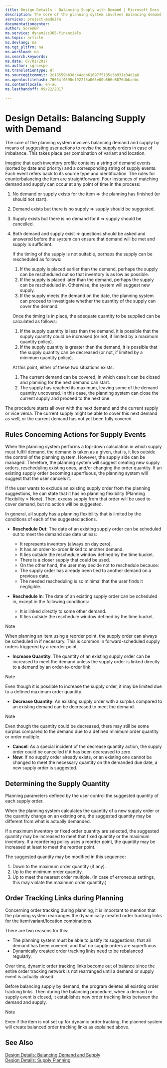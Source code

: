 ```yaml
---
title: Design Details - Balancing Supply with Demand | Microsoft Docs
description: The core of the planning system involves balancing demand and supply by means of suggesting user actions to revise the supply orders in case of imbalance. This takes place per combination of variant and location.
services: project-madeira
documentationcenter: 
author: SorenGP
ms.service: dynamics365-financials
ms.topic: article
ms.devlang: na
ms.tgt_pltfrm: na
ms.workload: na
ms.search.keywords: 
ms.date: 07/01/2017
ms.author: sgroespe
ms.translationtype: HT
ms.sourcegitcommit: 2c13559bb3dc44cdb61697f5135c5b931e34d2a8
ms.openlocfilehash: 76654f0390ef922f5a065e00b566e8876dbbaebc
ms.contentlocale: en-au
ms.lasthandoff: 09/22/2017

---
```

# <a name="design-details-balancing-supply-with-demand"></a>Design Details: Balancing Supply with Demand
The core of the planning system involves balancing demand and supply by means of suggesting user actions to revise the supply orders in case of imbalance. This takes place per combination of variant and location.  
  
Imagine that each inventory profile contains a string of demand events (sorted by date and priority) and a corresponding string of supply events. Each event refers back to its source type and identification. The rules for counterbalancing the item are straightforward. Four instances of matching demand and supply can occur at any point of time in the process:  
  
1.  No demand or supply exists for the item => the planning has finished (or should not start).  
2.  Demand exists but there is no supply => supply should be suggested.  
3.  Supply exists but there is no demand for it => supply should be cancelled.  
4.  Both demand and supply exist => questions should be asked and answered before the system can ensure that demand will be met and supply is sufficient.  
  
     If the timing of the supply is not suitable, perhaps the supply can be rescheduled as follows:  
  
    1.  If the supply is placed earlier than the demand, perhaps the supply can be rescheduled out so that inventory is as low as possible.  
    2.  If the supply is placed later than the demand, perhaps the supply can be rescheduled in. Otherwise, the system will suggest new supply.  
    3.  If the supply meets the demand on the date, the planning system can proceed to investigate whether the quantity of the supply can cover the demand.  
  
     Once the timing is in place, the adequate quantity to be supplied can be calculated as follows:  
  
    1.  If the supply quantity is less than the demand, it is possible that the supply quantity could be increased (or not, if limited by a maximum quantity policy).  
    2.  If the supply quantity is greater than the demand, it is possible that the supply quantity can be decreased (or not, if limited by a minimum quantity policy).  
  
     At this point, either of these two situations exists:  
  
    1.  The current demand can be covered, in which case it can be closed and planning for the next demand can start.  
    2.  The supply has reached its maximum, leaving some of the demand quantity uncovered. In this case, the planning system can close the current supply and proceed to the next one.  
  
The procedure starts all over with the next demand and the current supply or vice versa. The current supply might be able to cover this next demand as well, or the current demand has not yet been fully covered.  
  
## <a name="rules-concerning-actions-for-supply-events"></a>Rules Concerning Actions for Supply Events  
When the planning system performs a top-down calculation in which supply must fulfill demand, the demand is taken as a given, that is, it lies outside the control of the planning system. However, the supply side can be managed. Therefore, the planning system will suggest creating new supply orders, rescheduling existing ones, and/or changing the order quantity. If an existing supply order becoming superfluous, the planning system will suggest that the user cancels it.  
  
If the user wants to exclude an existing supply order from the planning suggestions, he can state that it has no planning flexibility (Planning Flexibility = None). Then, excess supply from that order will be used to cover demand, but no action will be suggested.  
  
In general, all supply has a planning flexibility that is limited by the conditions of each of the suggested actions.  
  
-   **Reschedule Out**: The date of an existing supply order can be scheduled out to meet the demand due date unless:  
  
    -   It represents inventory (always on day zero).  
    -   It has an order-to-order linked to another demand.  
    -   It lies outside the reschedule window defined by the time bucket.  
    -   There is a closer supply that could be used.  
    -   On the other hand, the user may decide not to reschedule because:  
    -   The supply order has already been tied to another demand on a previous date.  
    -   The needed rescheduling is so minimal that the user finds it negligible.  
  
-   **Reschedule In**: The date of an existing supply order can be scheduled in, except in the following conditions:  
  
    -   It is linked directly to some other demand.  
    -   It lies outside the reschedule window defined by the time bucket.  
  
> [!NOTE]  
>  When planning an item using a reorder point, the supply order can always be scheduled in if necessary. This is common in forward-scheduled supply orders triggered by a reorder point.  
  
-   **Increase Quantity**: The quantity of an existing supply order can be increased to meet the demand unless the supply order is linked directly to a demand by an order-to-order link.  
  
> [!NOTE]  
>  Even though it is possible to increase the supply order, it may be limited due to a defined maximum order quantity.  
  
-   **Decrease Quantity**: An existing supply order with a surplus compared to an existing demand can be decreased to meet the demand.  
  
> [!NOTE]  
>  Even though the quantity could be decreased, there may still be some surplus compared to the demand due to a defined minimum order quantity or order multiple.  
  
-   **Cancel**: As a special incident of the decrease quantity action, the supply order could be cancelled if it has been decreased to zero.  
-   **New**: If no supply order already exists, or an existing one cannot be changed to meet the necessary quantity on the demanded due date, a new supply order is suggested.  
  
## <a name="determining-the-supply-quantity"></a>Determining the Supply Quantity  
Planning parameters defined by the user control the suggested quantity of each supply order.  
  
When the planning system calculates the quantity of a new supply order or the quantity change on an existing one, the suggested quantity may be different from what is actually demanded.  
  
If a maximum inventory or fixed order quantity are selected, the suggested quantity may be increased to meet that fixed quantity or the maximum inventory. If a reordering policy uses a reorder point, the quantity may be increased at least to meet the reorder point.  
  
The suggested quantity may be modified in this sequence:  
  
1.  Down to the maximum order quantity (if any).  
2.  Up to the minimum order quantity.  
3.  Up to meet the nearest order multiple. (In case of erroneous settings, this may violate the maximum order quantity.)  
  
## <a name="order-tracking-links-during-planning"></a>Order Tracking Links during Planning  
Concerning order tracking during planning, it is important to mention that the planning system rearranges the dynamically created order tracking links for the item/variant/location combinations.  
  
There are two reasons for this:  
  
-   The planning system must be able to justify its suggestions; that all demand has been covered, and that no supply orders are superfluous.  
-   Dynamically created order tracking links need to be rebalanced regularly.  
  
Over time, dynamic order tracking links become out of balance since the entire order tracking network is not rearranged until a demand or supply event is actually closed.  
  
Before balancing supply by demand, the program deletes all existing order tracking links. Then during the balancing procedure, when a demand or supply event is closed, it establishes new order tracking links between the demand and supply.  
  
> [!NOTE]  
>  Even if the item is not set up for dynamic order tracking, the planned system will create balanced order tracking links as explained above.  
  
## <a name="see-also"></a>See Also  
[Design Details: Balancing Demand and Supply](design-details-balancing-demand-and-supply.md)   
[Design Details: Supply Planning](design-details-supply-planning.md)
